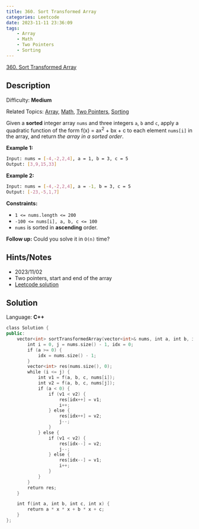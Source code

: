 ```yaml
---
title: 360. Sort Transformed Array
categories: Leetcode
date: 2023-11-11 23:36:09
tags:
    - Array
    - Math
    - Two Pointers
    - Sorting
---
```


[360\. Sort Transformed Array](https://leetcode.com/problems/sort-transformed-array/)

## Description

Difficulty: **Medium**

Related Topics: [Array](https://leetcode.com/tag/https://leetcode.com/tag/array//), [Math](https://leetcode.com/tag/https://leetcode.com/tag/math//), [Two Pointers](https://leetcode.com/tag/https://leetcode.com/tag/two-pointers//), [Sorting](https://leetcode.com/tag/https://leetcode.com/tag/sorting//)

Given a **sorted** integer array `nums` and three integers `a`, `b` and `c`, apply a quadratic function of the form f(x) = ax<sup>2</sup> + bx + c to each element `nums[i]` in the array, and return _the array in a sorted order_.

**Example 1:**

```bash
Input: nums = [-4,-2,2,4], a = 1, b = 3, c = 5
Output: [3,9,15,33]
```

**Example 2:**

```bash
Input: nums = [-4,-2,2,4], a = -1, b = 3, c = 5
Output: [-23,-5,1,7]
```

**Constraints:**

* `1 <= nums.length <= 200`
* `-100 <= nums[i], a, b, c <= 100`
* `nums` is sorted in **ascending** order.

**Follow up:** Could you solve it in `O(n)` time?

## Hints/Notes

* 2023/11/02
* Two pointers, start and end of the array
* [Leetcode solution](https://leetcode.com/problems/sort-transformed-array/editorial/?envType=company&envId=linkedin&favoriteSlug=linkedin-three-months)

## Solution

Language: **C++**

```C++
class Solution {
public:
    vector<int> sortTransformedArray(vector<int>& nums, int a, int b, int c) {
        int i = 0, j = nums.size() - 1, idx = 0;
        if (a >= 0) {
            idx = nums.size() - 1;
        }
        vector<int> res(nums.size(), 0);
        while (i <= j) {
            int v1 = f(a, b, c, nums[i]);
            int v2 = f(a, b, c, nums[j]);
            if (a < 0) {
                if (v1 < v2) {
                    res[idx++] = v1;
                    i++;
                } else {
                    res[idx++] = v2;
                    j--;
                }
            } else {
                if (v1 < v2) {
                    res[idx--] = v2;
                    j--;
                } else {
                    res[idx--] = v1;
                    i++;
                }
            }
        }
        return res;
    }

    int f(int a, int b, int c, int x) {
        return a * x * x + b * x + c;
    }
};
```
